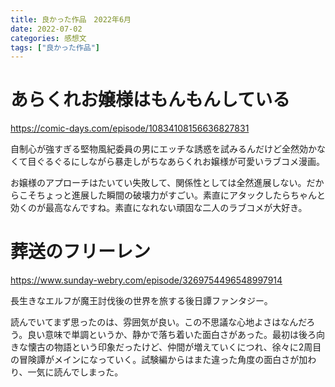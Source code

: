 ```yaml
---
title: 良かった作品　2022年6月
date: 2022-07-02
categories: 感想文
tags: ["良かった作品"]
---
```


# あらくれお嬢様はもんもんしている

https://comic-days.com/episode/10834108156636827831

自制心が強すぎる堅物風紀委員の男にエッチな誘惑を試みるんだけど全然効かなくて目ぐるぐるにしながら暴走しがちなあらくれお嬢様が可愛いラブコメ漫画。

お嬢様のアプローチはたいてい失敗して、関係性としては全然進展しない。だからこそちょっと進展した瞬間の破壊力がすごい。素直にアタックしたらちゃんと効くのが最高なんですね。素直になれない頑固な二人のラブコメが大好き。


# 葬送のフリーレン

https://www.sunday-webry.com/episode/3269754496548997914

長生きなエルフが魔王討伐後の世界を旅する後日譚ファンタジー。

読んでいてまず思ったのは、雰囲気が良い。この不思議な心地よさはなんだろう。良い意味で単調というか、静かで落ち着いた面白さがあった。最初は後ろ向きな懐古の物語という印象だったけど、仲間が増えていくにつれ、徐々に2周目の冒険譚がメインになっていく。試験編からはまた違った角度の面白さが加わり、一気に読んでしまった。